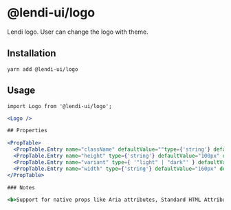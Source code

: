 # @lendi-ui/logo

Lendi logo. User can change the logo with theme.

## Installation

```
yarn add @lendi-ui/logo
```

## Usage

```
import Logo from '@lendi-ui/logo';
```

```jsx
<Logo />

## Properties

<PropTable>
  <PropTable.Entry name="className" defaultValue=""type={'string'} defaultValue="" description="A className for the logo"/>
  <PropTable.Entry name="height" type={'string'} defaultValue="100px" description="The width of our logo"/>
  <PropTable.Entry name="variant" type={ '"light" | "dark"' } defaultValue="dark" description=""/>
  <PropTable.Entry name="width" type={'string'} defaultValue="160px" description="The width of our logo"/>
</PropTable>

### Notes

<b>Support for native props like Aria attributes, Standard HTML Attributes like title, classname, id, role, itemProp, itemID, itemRef</b>

```
